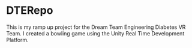 # DTERepo
This is my ramp up project for the Dream Team Engineering Diabetes VR Team. I created a bowling game using the Unity Real Time Development Platform.
